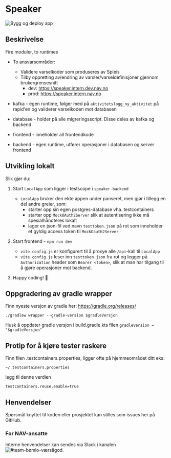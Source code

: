 # Speaker
![Bygg og deploy app](https://github.com/navikt/helse-speaker/workflows/Speaker/badge.svg)

## Beskrivelse

Fire moduler, to runtimes

* To ansvarsområder:
  * Validere varselkoder som produseres av Spleis
  * Tilby oppretting av/endring av varsler/varseldefinisjoner gjennom brukergrensesnitt
    * dev: https://speaker.intern.dev.nav.no
    * prod: https://speaker.intern.nav.no

* kafka - egen runtime, følger med på `aktivitetslogg_ny_aktivitet` på rapid'en og validerer varselkoden mot
databasen
* database - holder på alle migreringsscript. Disse deles av kafka og backend
* frontend - inneholder all frontendkode
* backend - egen runtime, utfører operasjoner i databasen og server frontend 

## Utvikling lokalt

Slik gjør du:

1. Start `LocalApp` som ligger i testscope i `speaker-backend`
   * `LocalApp` bruker den ekte appen under panseret, men gjør i tillegg en del andre greier, som: 
     * starter opp sin egen postgres-database vha. testcontainers
     * starter opp `MockOAuth2Server` slik at autentisering ikke må spesialhåndteres lokalt
     * lager en json-fil ved navn `testtoken.json` på rot som inneholder et gyldig access token til `MockOauth2Server`

2. Start frontend - `npm run dev`
   * `vite.config.js` er konfigurert til å proxye alle `/api`-kall til `LocalApp`
   * `vite.config.js` leser inn `testtoken.json` fra rot og legger på `Authorization` header som `Bearer <token>`, slik at 
   man har tilgang til å gjøre operasjoner mot backend.
3. Happy coding! 🎉

## Oppgradering av gradle wrapper
Finn nyeste versjon av gradle her: https://gradle.org/releases/

```./gradlew wrapper --gradle-version $gradleVersjon```

Husk å oppdater gradle versjon i build.gradle.kts filen
```gradleVersion = "$gradleVersjon"```

## Protip for å kjøre tester raskere
Finn filen .testcontainers.properties, ligger ofte på hjemmeområdet ditt eks:

```~/.testcontainers.properties```

legg til denne verdien

```testcontainers.reuse.enable=true```

## Henvendelser
Spørsmål knyttet til koden eller prosjektet kan stilles som issues her på GitHub.

### For NAV-ansatte
Interne henvendelser kan sendes via Slack i kanalen ![#team-bømlo-værsågod](https://nav-it.slack.com/archives/C019637N90X).
